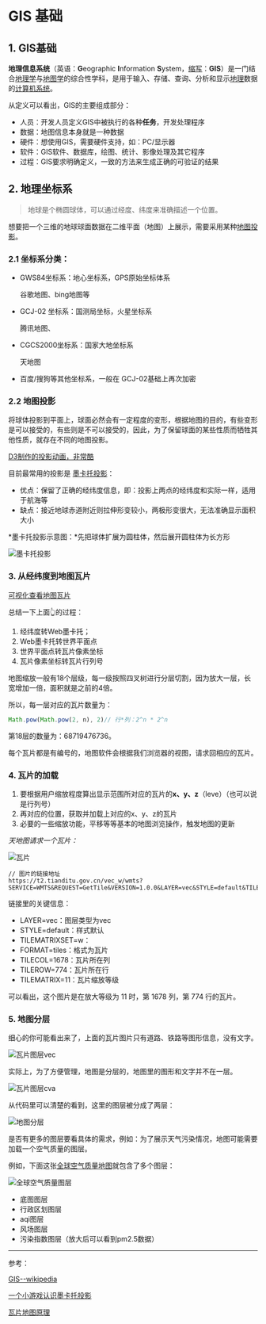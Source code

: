 # GIS 基础

## 1. GIS基础

**地理信息系统**（英语：**G**eographic **I**nformation **S**ystem，[缩写](https://zh.wikipedia.org/wiki/縮寫)：**GIS**）是一门结合[地理学](https://zh.wikipedia.org/wiki/地理学)与[地图学](https://zh.wikipedia.org/wiki/地图学)的综合性学科，是用于输入、存储、查询、分析和显示[地理](https://zh.wikipedia.org/wiki/地理)数据的[计算机系统](https://zh.wikipedia.org/wiki/计算机系统)。

从定义可以看出，GIS的主要组成部分：

- 人员：开发人员定义GIS中被执行的各种**任务**，开发处理程序
- 数据：地图信息本身就是一种数据
- 硬件：想使用GIS，需要硬件支持，如：PC/显示器
- 软件：GIS软件、数据库，绘图、统计、影像处理及其它程序
- 过程：GIS要求明确定义，一致的方法来生成正确的可验证的结果

## 2. 地理坐标系

> 地球是个椭圆球体，可以通过经度、纬度来准确描述一个位置。

想要把一个三维的地球球面数据在二维平面（地图）上展示，需要采用某种[地图投影](https://zh.wikipedia.org/wiki/地图投影)。

### 2.1 坐标系分类：

- GWS84坐标系：地心坐标系，GPS原始坐标体系

  谷歌地图、bing地图等

- GCJ-02 坐标系：国测局坐标，火星坐标系

  腾讯地图、

- CGCS2000坐标系：国家大地坐标系

  天地图

- 百度/搜狗等其他坐标系，一般在 GCJ-02基础上再次加密

### 2.2 地图投影

将球体投影到平面上，球面必然会有一定程度的变形，根据地图的目的，有些变形是可以接受的，有些则是不可以接受的，因此，为了保留球面的某些性质而牺牲其他性质，就存在不同的地图投影。

[D3制作的投影动画，非常酷](https://observablehq.com/@d3/orthographic-to-equirectangular)

目前最常用的投影是 [墨卡托投影](https://zh.wikipedia.org/wiki/%E9%BA%A5%E5%8D%A1%E6%89%98%E6%8A%95%E5%BD%B1%E6%B3%95)：

- 优点：保留了正确的经纬度信息，即：投影上两点的经纬度和实际一样，适用于航海等
- 缺点：接近地球赤道附近则拉伸形变较小，两极形变很大，无法准确显示面积大小

*墨卡托投影示意图：*先把球体扩展为圆柱体，然后展开圆柱体为长方形

![墨卡托投影](./imgs/mercator.jpg)

### 3. 从经纬度到地图瓦片

[可视化查看地图瓦片](https://www.maptiler.com/google-maps-coordinates-tile-bounds-projection/#0/11.12/-11.97)

总结一下上面👆的过程：

1. 经纬度转Web墨卡托；
2. Web墨卡托转世界平面点
3. 世界平面点转瓦片像素坐标
4. 瓦片像素坐标转瓦片行列号

地图缩放一般有18个层级，每一级按照四叉树进行分层切割，因为放大一层，长宽增加一倍，面积就是之前的4倍。

所以，每一层对应的瓦片数量为：

```js
Math.pow(Math.pow(2, n), 2)// 行*列：2^n * 2^n
```

第18层的数量为：68719476736。

每个瓦片都是有编号的，地图软件会根据我们浏览器的视图，请求回相应的瓦片。

### 4. 瓦片的加载

1. 要根据用户缩放程度算出显示范围所对应的瓦片的**x、y、z**（leve）（也可以说是行列号）
2. 再对应的位置，获取并加载上对应的x、y、z的瓦片
3. 必要的一些缩放功能，平移等等基本的地图浏览操作，触发地图的更新

*天地图请求一个瓦片：*

![瓦片](./imgs/tail1.jpg)

```
// 图片的链接地址
https://t2.tianditu.gov.cn/vec_w/wmts?SERVICE=WMTS&REQUEST=GetTile&VERSION=1.0.0&LAYER=vec&STYLE=default&TILEMATRIXSET=w&FORMAT=tiles&TILECOL=1678&TILEROW=774&TILEMATRIX=11&tk=0b79a07d2808103ab84aa56485c331a8
```

链接里的关键信息：

- LAYER=vec：图层类型为vec
- STYLE=default：样式默认
- TILEMATRIXSET=w：
- FORMAT=tiles：格式为瓦片
- TILECOL=1678：瓦片所在列
- TILEROW=774：瓦片所在行
- TILEMATRIX=11：瓦片缩放等级

可以看出，这个图片是在放大等级为 11 时，第 1678 列，第 774 行的瓦片。

### 5. 地图分层

细心的你可能看出来了，上面的瓦片图片只有道路、铁路等图形信息，没有文字。

![瓦片图层vec](./imgs/tail1_1.png)

实际上，为了方便管理，地图是分层的，地图里的图形和文字并不在一层。

![瓦片图层cva](./imgs/tail1_2.png)

从代码里可以清楚的看到，这里的图层被分成了两层：

![地图分层](./imgs/map_layer.jpg)

是否有更多的图层要看具体的需求，例如：为了展示天气污染情况，地图可能需要加载一个空气质量的图层。

例如，下面这张[全球空气质量地图](https://www.iqair.cn/cn/world-air-quality)就包含了多个图层：

![全球空气质量图层](./imgs/earth_aqi.jpg)

- 底图图层
- 行政区划图层
- aqi图层
- 风场图层
- 污染指数图层（放大后可以看到pm2.5数据）



----

参考：

[GIS--wikipedia](https://zh.wikipedia.org/wiki/%E5%9C%B0%E7%90%86%E4%BF%A1%E6%81%AF%E7%B3%BB%E7%BB%9F)

[一个小游戏认识墨卡托投影](//blog.geohey.com/-ge-xiao-you-xi-rang-ni-che-di-nong-dong-mo-qia-tuo-tou-ying/)

[瓦片地图原理](https://segmentfault.com/a/1190000011276788)